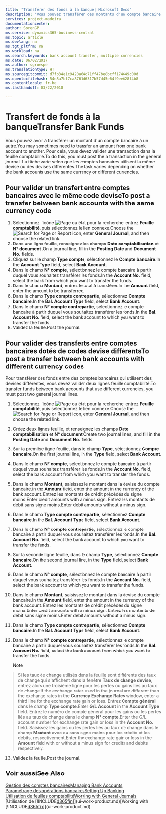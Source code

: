 ```yaml
---
title: "Transférer des fonds à la banque| Microsoft Docs"
description: "Vous pouvez transférer des montants d'un compte bancaire à un autre, y compris dans différentes devises, en validant la transaction dans la feuille comptabilité."
services: project-madeira
documentationcenter: 
author: SorenGP
ms.service: dynamics365-business-central
ms.topic: article
ms.devlang: na
ms.tgt_pltfrm: na
ms.workload: na
ms.search.keywords: bank account transfer, multiple currencies
ms.date: 06/02/2017
ms.author: sgroespe
ms.translationtype: HT
ms.sourcegitcommit: d7fb34e1c9428a64c71ff47be8bcff174649c00d
ms.openlocfilehash: 54e8a7bf7ca8761d6317b57d45e64f9ee628f4b8
ms.contentlocale: fr-be
ms.lasthandoff: 03/22/2018

---
```

# <a name="transfer-bank-funds"></a><span data-ttu-id="32bcd-103">Transfert de fonds à la banque</span><span class="sxs-lookup"><span data-stu-id="32bcd-103">Transfer Bank Funds</span></span>
<span data-ttu-id="32bcd-104">Vous pouvez avoir à transférer un montant d'un compte bancaire à un autre.</span><span class="sxs-lookup"><span data-stu-id="32bcd-104">You may sometimes need to transfer an amount from one bank account to another.</span></span> <span data-ttu-id="32bcd-105">Pour cela, vous devez valider une transaction dans la feuille comptabilité.</span><span class="sxs-lookup"><span data-stu-id="32bcd-105">To do this, you must post the a transaction in the general journal.</span></span> <span data-ttu-id="32bcd-106">La tâche varie selon que les comptes bancaires utilisent la même devise ou des devises différentes.</span><span class="sxs-lookup"><span data-stu-id="32bcd-106">The task varies depending on whether the bank accounts use the same currency or different currencies.</span></span>

## <a name="to-post-a-transfer-between-bank-accounts-with-the-same-currency-code"></a><span data-ttu-id="32bcd-107">Pour valider un transfert entre comptes bancaires avec le même code devise</span><span class="sxs-lookup"><span data-stu-id="32bcd-107">To post a transfer between bank accounts with the same currency code</span></span>
1. <span data-ttu-id="32bcd-108">Sélectionnez l'icône ![Page ou état pour la recherche](media/ui-search/search_small.png "icône Page ou état pour la recherche"), entrez **Feuille comptabilité**, puis sélectionnez le lien connexe.</span><span class="sxs-lookup"><span data-stu-id="32bcd-108">Choose the ![Search for Page or Report](media/ui-search/search_small.png "Search for Page or Report icon") icon, enter **General Journal**, and then choose the related link.</span></span>
2. <span data-ttu-id="32bcd-109">Dans une ligne feuille, renseignez les champs **Date comptabilisation** et **N° document** .</span><span class="sxs-lookup"><span data-stu-id="32bcd-109">On a journal line, fill in the **Posting Date** and **Document No.** fields.</span></span>
3. <span data-ttu-id="32bcd-110">Cliquez sur le champ **Type compte**, sélectionnez le **Compte bancaire**.</span><span class="sxs-lookup"><span data-stu-id="32bcd-110">In the **Account Type** field, select **Bank Account**.</span></span>
4. <span data-ttu-id="32bcd-111">Dans le champ **N° compte**, sélectionnez le compte bancaire à partir duquel vous souhaitez transférer les fonds.</span><span class="sxs-lookup"><span data-stu-id="32bcd-111">In the **Account No.** field, select the bank from which you want to transfer the funds.</span></span>
5. <span data-ttu-id="32bcd-112">Dans le champ **Montant**, entrez le total à transférer.</span><span class="sxs-lookup"><span data-stu-id="32bcd-112">In the **Amount** field, enter the amount to be transferred.</span></span>
6. <span data-ttu-id="32bcd-113">Dans le champ **Type compte contrepartie**, sélectionnez **Compte bancaire**.</span><span class="sxs-lookup"><span data-stu-id="32bcd-113">In the **Bal. Account Type** field, select **Bank Account**.</span></span>
7. <span data-ttu-id="32bcd-114">Dans le champ **N° compte contrepartie**, sélectionnez le compte bancaire à partir duquel vous souhaitez transférer les fonds.</span><span class="sxs-lookup"><span data-stu-id="32bcd-114">In the **Bal. Account No.** field, select the bank account to which you want to transfer the funds.</span></span>
8. <span data-ttu-id="32bcd-115">Validez la feuille.</span><span class="sxs-lookup"><span data-stu-id="32bcd-115">Post the journal.</span></span>

## <a name="to-post-a-transfer-between-bank-accounts-with-different-currency-codes"></a><span data-ttu-id="32bcd-116">Pour valider des transferts entre comptes bancaires dotés de codes devise différents</span><span class="sxs-lookup"><span data-stu-id="32bcd-116">To post a transfer between bank accounts with different currency codes</span></span>
<span data-ttu-id="32bcd-117">Pour transférer des fonds entre des comptes bancaires qui utilisent des devises différentes, vous devez valider deux lignes feuille comptabilité.</span><span class="sxs-lookup"><span data-stu-id="32bcd-117">To transfer funds between bank accounts that use different currencies, you must post two general journal lines.</span></span>

1. <span data-ttu-id="32bcd-118">Sélectionnez l'icône ![Page ou état pour la recherche](media/ui-search/search_small.png "icône Page ou état pour la recherche"), entrez **Feuille comptabilité**, puis sélectionnez le lien connexe.</span><span class="sxs-lookup"><span data-stu-id="32bcd-118">Choose the ![Search for Page or Report](media/ui-search/search_small.png "Search for Page or Report icon") icon, enter **General Journal**, and then choose the related link.</span></span>
2. <span data-ttu-id="32bcd-119">Créez deux lignes feuille, et renseignez les champs **Date comptabilisation** et **N° document**.</span><span class="sxs-lookup"><span data-stu-id="32bcd-119">Create two journal lines, and fill in the **Posting Date** and **Document No.** fields.</span></span>
3. <span data-ttu-id="32bcd-120">Sur la première ligne feuille, dans le champ **Type**, sélectionnez **Compte bancaire**.</span><span class="sxs-lookup"><span data-stu-id="32bcd-120">On the first journal line, in the **Type** field, select **Bank Account**.</span></span>
4. <span data-ttu-id="32bcd-121">Dans le champ **N° compte**, sélectionnez le compte bancaire à partir duquel vous souhaitez transférer les fonds.</span><span class="sxs-lookup"><span data-stu-id="32bcd-121">In the **Account No.** field, select the bank account from which you want to transfer the funds.</span></span>
5. <span data-ttu-id="32bcd-122">Dans le champ **Montant**, saisissez le montant dans la devise du compte bancaire.</span><span class="sxs-lookup"><span data-stu-id="32bcd-122">In the **Amount** field, enter the amount in the currency of the bank account.</span></span> <span data-ttu-id="32bcd-123">Entrez les montants de crédit précédés du signe moins.</span><span class="sxs-lookup"><span data-stu-id="32bcd-123">Enter credit amounts with a minus sign.</span></span> <span data-ttu-id="32bcd-124">Entrez les montants de débit sans signe moins.</span><span class="sxs-lookup"><span data-stu-id="32bcd-124">Enter debit amounts without a minus sign.</span></span>
6. <span data-ttu-id="32bcd-125">Dans le champ **Type compte contrepartie**, sélectionnez **Compte bancaire**.</span><span class="sxs-lookup"><span data-stu-id="32bcd-125">In the **Bal. Account Type** field, select **Bank Account**.</span></span>
7. <span data-ttu-id="32bcd-126">Dans le champ **N° compte contrepartie**, sélectionnez le compte bancaire à partir duquel vous souhaitez transférer les fonds.</span><span class="sxs-lookup"><span data-stu-id="32bcd-126">In the **Bal. Account No.** field, select the bank account to which you want to transfer the funds.</span></span>
8. <span data-ttu-id="32bcd-127">Sur la seconde ligne feuille, dans le champ **Type**, sélectionnez **Compte bancaire**.</span><span class="sxs-lookup"><span data-stu-id="32bcd-127">On the second journal line, in the **Type** field, select **Bank Account**.</span></span>
9. <span data-ttu-id="32bcd-128">Dans le champ **N° compte**, sélectionnez le compte bancaire à partir duquel vous souhaitez transférer les fonds.</span><span class="sxs-lookup"><span data-stu-id="32bcd-128">In the **Account No.** field, select the bank account to which you want to transfer the funds.</span></span>
10. <span data-ttu-id="32bcd-129">Dans le champ **Montant**, saisissez le montant dans la devise du compte bancaire.</span><span class="sxs-lookup"><span data-stu-id="32bcd-129">In the **Amount** field, enter the amount in the currency of the bank account.</span></span> <span data-ttu-id="32bcd-130">Entrez les montants de crédit précédés du signe moins.</span><span class="sxs-lookup"><span data-stu-id="32bcd-130">Enter credit amounts with a minus sign.</span></span> <span data-ttu-id="32bcd-131">Entrez les montants de débit sans signe moins.</span><span class="sxs-lookup"><span data-stu-id="32bcd-131">Enter debit amounts without a minus sign.</span></span>
11. <span data-ttu-id="32bcd-132">Dans le champ **Type compte contrepartie**, sélectionnez **Compte bancaire**.</span><span class="sxs-lookup"><span data-stu-id="32bcd-132">In the **Bal. Account Type** field, select **Bank Account**.</span></span>  
12. <span data-ttu-id="32bcd-133">Dans le champ **N° compte contrepartie**, sélectionnez le compte bancaire à partir duquel vous souhaitez transférer les fonds.</span><span class="sxs-lookup"><span data-stu-id="32bcd-133">In the **Bal. Account No.** field, select the bank account from which you want to transfer the funds.</span></span>

    > [!NOTE]  
>   <span data-ttu-id="32bcd-134">Si les taux de change utilisés dans la feuille sont différents des taux de change qui s'affichent dans la fenêtre **Taux de change devise**, entrez alors une troisième ligne pour les pertes ou gains liés au taux de change.</span><span class="sxs-lookup"><span data-stu-id="32bcd-134">If the exchange rates used in the journal are different than the exchange rates in the **Currency Exchange Rates** window, enter a third line for the exchange rate gain or loss.</span></span> <span data-ttu-id="32bcd-135">Entrez **Compte général** dans le champ **Type compte**.</span><span class="sxs-lookup"><span data-stu-id="32bcd-135">Enter **G/L Account** in the **Account Type** field.</span></span> <span data-ttu-id="32bcd-136">Entrez le numéro de compte général pour les gains ou les pertes liés au taux de change dans le champ **N° compte**.</span><span class="sxs-lookup"><span data-stu-id="32bcd-136">Enter the G/L account number for exchange rate gain or loss in the **Account No.** field.</span></span> <span data-ttu-id="32bcd-137">Saisissez les gains ou les pertes liés au taux de change dans le champ **Montant** avec ou sans signe moins pour les crédits et les débits, respectivement.</span><span class="sxs-lookup"><span data-stu-id="32bcd-137">Enter the exchange rate gain or loss in the **Amount** field with or without a minus sign for credits and debits respectively.</span></span>
13. <span data-ttu-id="32bcd-138">Validez la feuille.</span><span class="sxs-lookup"><span data-stu-id="32bcd-138">Post the journal.</span></span>

## <a name="see-also"></a><span data-ttu-id="32bcd-139">Voir aussi</span><span class="sxs-lookup"><span data-stu-id="32bcd-139">See Also</span></span>
[<span data-ttu-id="32bcd-140">Gestion des comptes bancaires</span><span class="sxs-lookup"><span data-stu-id="32bcd-140">Managing Bank Accounts</span></span>](bank-manage-bank-accounts.md)  
[<span data-ttu-id="32bcd-141">Paramétrage des opérations bancaires</span><span class="sxs-lookup"><span data-stu-id="32bcd-141">Setting Up Banking</span></span>](bank-setup-banking.md)  
[<span data-ttu-id="32bcd-142">Utilisation de feuilles comptabilité</span><span class="sxs-lookup"><span data-stu-id="32bcd-142">Working with General Journals</span></span>](ui-work-general-journals.md)  
<span data-ttu-id="32bcd-143">[Utilisation de [!INCLUDE[d365fin](includes/d365fin_md.md)]](ui-work-product.md)</span><span class="sxs-lookup"><span data-stu-id="32bcd-143">[Working with [!INCLUDE[d365fin](includes/d365fin_md.md)]](ui-work-product.md)</span></span>

